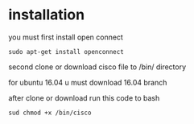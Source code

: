 # installation

you must first install open connect 
```
sudo apt-get install openconnect

```
second clone or download cisco file to /bin/ directory

for ubuntu 16.04 u must download 16.04 branch

after clone or download run this code to bash 
```
sud chmod +x /bin/cisco
```



